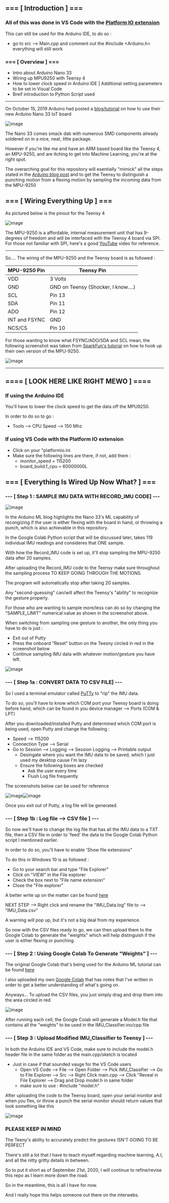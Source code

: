 ## === [ Introduction ] === 

### All of this was done in VS Code with the [Platform IO extension](https://platformio.org/platformio-ide)

This can still be used for the Arduino IDE, to do so :
 * go to src --> Main.cpp and comment out the #include <Arduino.h> everything will still work

### === [ Overview ] ===
* Intro about Arduino Nano 33
* Wiring up MPU9250 with Teensy 4
* How to lower clock speed in Arduino IDE | Additional setting parameters to be set in Visual Code
* Breif introduction to Python Script used

 -----------
 
On October 15, 2019 Arduino had posted a [blog/tutorial](https://blog.arduino.cc/2019/10/15/get-started-with-machine-learning-on-arduino/) on how to use their new Arduino Nano 33 IoT board
 
![image](https://user-images.githubusercontent.com/39348633/93692108-9dfecc00-fab4-11ea-9ec8-d777d6c8ebf8.png)
 
The Nano 33 comes smack dab with numerous SMD components already soldered on in a nice, neat, little package.
 
However if you're like me and have an ARM based board like the Teensy 4, an MPU-9250, and are itching to get into Machine Learning, you're at the right spot.
 
The overarching goal for this repository will esentially "mimick" all the steps stated in the [Arduino blog post](https://blog.arduino.cc/2019/10/15/get-started-with-machine-learning-on-arduino/)
and to get the Teensy to distinguish a punching motion from a flexing motion by sampling the incoming data from the MPU-9250
 
## === [ Wiring Everything Up ] === 
 
As pictured below is the pinout for the Teensy 4
 
![image](https://user-images.githubusercontent.com/39348633/93692469-4f9ffc00-fab9-11ea-92a1-0242fd0c7c85.png)
 
The MPU-9250 is a affordable, internal measurement unit that has 9-degrees of freedom and will be interfaced with the Teensy 4 board via SPI. For those not familiar with SPI, here's a good [YouTube](https://www.youtube.com/watch?v=fvOAbDMzoks&ab_channel=GreatScott%21) video for reference.
 
-----------

So.... The wiring of the MPU-9250 and the Teensy board is as followed : 
 
MPU-9250 Pin | Teensy Pin 
------------ | ------------
VDD | 3 Volts
GND | GND on Teensy (Shocker, I know....)
SCL | Pin 13
SDA | Pin 11
ADO | Pin 12
INT and FSYNC | GND
NCS/CS | Pin 10
 
For those wanting to know what FSYNC/ADO/SDA and SCL mean, the following screenshot was taken from [SparkFun's tutorial](https://learn.sparkfun.com/tutorials/mpu-9250-hookup-guide/all) on how to hook up their own version of the MPU-9250.
 
![image](https://user-images.githubusercontent.com/39348633/93692709-07cea400-fabc-11ea-8405-e53f344fe765.png)
 
-----------
 
 ## ==== [ LOOK HERE LIKE RIGHT MEWO ] ====
 
 ### If using the Arduino IDE
 
 You'll have to lower the clock speed to get the data off the MPU9250.
 
 In order to do so to go :
 
  * Tools --> CPU Speed --> 150 Mhz
  
 ### If using VS Code with the Platform IO extension
 
 * Click on your "platformio.ini
 * Make sure the following lines are there, if not, add them :
   * monitor_speed = 115200
   * board_build.f_cpu = 60000000L
 
## === [ Everything Is Wired Up Now What? ] ===

### --- [ Step 1 : SAMPLE IMU DATA WITH RECORD_IMU CODE] ---

![image](https://user-images.githubusercontent.com/39348633/93822988-ad058b80-fc26-11ea-8383-e3c332253ab8.png)

In the Arduino ML blog highlights the Nano 33's ML capability of recongizing if the user is either flexing with the board in hand, or throwing a punch, which is also achievable in this repository. 

In the Google Colab Python script that will be discussed later, takes 119 individual IMU readings and consideres that ONE sample.

With how the Record_IMU code is set up, it'll stop sampling the MPU-9250 data after 20 samples. 

After uploading the Record_IMU code to the Teensy make sure throughout the sampling process TO KEEP GOING THROUGH THE MOTIONS. 

The program will automatically stop after taking 20 samples.

Any "second-guessing" can/will affect the Teensy's "ability" to recognize the gesture properly.

For those who are wanting to sample more/less can do so by changing the "SAMPLE_LIMIT" numerical value as shown in the screenshot above.

When switching from sampling one gesture to another, the only thing you have to do is just :
 * Exit out of Putty
 * Press the onboard "Reset" button on the Teesny circled in red in the screenshot below
 * Continue sampling IMU data with whatever motion/gesture you have left.
 
 ![image](https://user-images.githubusercontent.com/39348633/93826271-80547280-fc2c-11ea-9561-bce5e5fea960.png)


### --- [ Step 1a : CONVERT DATA TO CSV FILE] ---

So I used a terminal emulator called [PuTTy](https://www.chiark.greenend.org.uk/~sgtatham/putty/latest.html) to "rip" the IMU data.

To do so, you'll have to know which COM port your Teensy board is doing before hand, which can be found in you device manager --> Ports (COM & LPT)

After you downloaded/installed Putty and determined which COM port is being used, open Putty and change the following : 

 * Speed --> 115200
 * Connection Type --> Serial
 * Go to Session --> Logging --> Session Logging --> Printable output
   * Desingate where you want the IMU data to be saved, which I just used my desktop cause I'm lazy
   * Ensure the following boxes are checked 
     * Ask the user every time 
     * Flush Log file frequently 
     
 The screenshots below can be used for reference
 
![image](https://user-images.githubusercontent.com/39348633/93729467-2ef3a700-fb8a-11ea-9159-7315c5d26f16.png)![image](https://user-images.githubusercontent.com/39348633/93821435-2bacf980-fc24-11ea-86dd-8e407940872f.png)

Once you exit out of Putty, a log file will be generated.

### --- [ Step 1b : Log file --> CSV file ] ---

So now we'll have to change the log file that has all the IMU data to a TXT file, then a CSV file in order to 'feed' the data to the Google Colab Python script I mentioned earlier.

In order to do so, you'll have to enable 'Show file extensions"

To do this in Windows 10 is as followed :
 * Go to your search bar and type "File Explorer"
 * Click on "VIEW" in the File explorer 
 * Check the box next to "File name extension" 
 * Close the "File explorer"

A better write up on the matter can be found [here](https://support.winzip.com/hc/en-us/articles/115011457948-How-to-configure-Windows-to-show-file-extensions-and-hidden-files)

NEXT STEP --> Right click and rename the "IMU_Data.log" file to --> "IMU_Data.csv" 

A warning will pop up, but it's not a big deal from my experience.

So now with the CSV files ready to go, we can then upload them to the Google Colab to generate the "weights" which will help distinguish if the user is either flexing or punching.

### --- [ Step 2 : Using Google Colab To Generate "Weights" ] ---

The original Google Colab that's being used for the Arduino ML tutorial can be found [here](https://colab.research.google.com/github/arduino/ArduinoTensorFlowLiteTutorials/blob/master/GestureToEmoji/arduino_tinyml_workshop.ipynb) 

I also uploaded my own [Google Colab](https://github.com/Digital1O1/Tensorflow_Teensy_MPU9250/blob/master/Teensy_ML_Script.ipynb) that has notes that I've written in order to get a better understanding of what's going on.

Anyways... To upload the CSV files, you just simply drag and drop them into the area circled in red

![image](https://user-images.githubusercontent.com/39348633/93828362-c3b0e000-fc30-11ea-8596-bc94dc002d5c.png)

After running each cell, the Google Colab will generate a Model.h file that contains all the "weights" to be used in the IMU_Classifier.ino/cpp file

### --- [ Step 3 : Upload Modified IMU_Classifier to Teensy ] ---

In both the Arduino IDE and VS Code, make sure to include the model.h header file in the same folder as the main.cpp/sketch is located
 * Just in case if that sounded vauge for the VS Code users
   * Open VS Code --> File --> Open Folder --> Pick IMU_Classifier --> Go to File Explorer --> Src --> Right Click main.cpp --> Click "Reveal in File Explorer --> Drag and Drop      model.h in same folder
   * make sure to use : #include "model.h"
   
After uploading the code to the Teensy board, open your serial monitor and when you flex, or throw a punch the serial monitor should return values that look something like this

![image](https://user-images.githubusercontent.com/39348633/93834049-22ca2100-fc40-11ea-8ce9-1a182ddc0444.png)

### PLEASE KEEP IN MIND

The Teeny's ability to accurately predict the gestures ISN'T GOING TO BE PERFECT

There's still a lot that I have to teach myself regarding machine learning, A.I, and all the nitty gritty details in between.

So to put it short as of September 21st, 2020, I will continue to refine/revise this repo as I learn more down the road.

So in the meantime, this is all I have for now.

And I really hope this helps someone out there on the interwebs.
